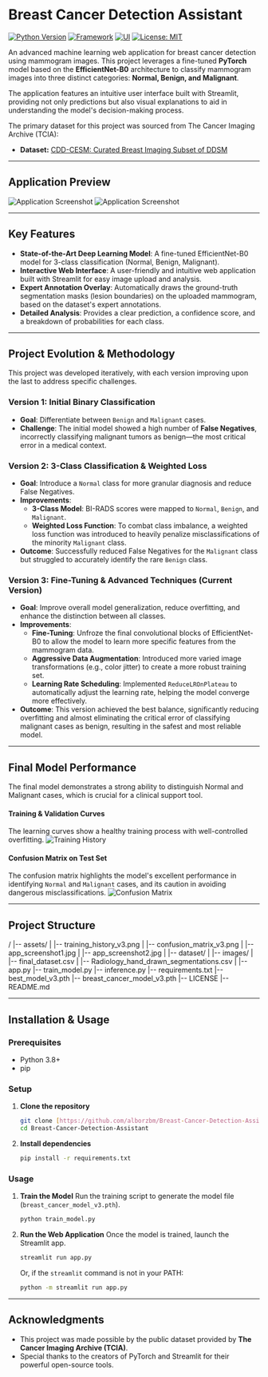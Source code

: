 # Breast Cancer Detection Assistant

[![Python Version](https://img.shields.io/badge/Python-3.8%2B-blue.svg)](https://www.python.org/downloads/)
[![Framework](https://img.shields.io/badge/Framework-PyTorch-orange.svg)](https://pytorch.org/)
[![UI](https://img.shields.io/badge/UI-Streamlit-red.svg)](https://streamlit.io/)
[![License: MIT](https://img.shields.io/badge/License-MIT-yellow.svg)](https://opensource.org/licenses/MIT)

An advanced machine learning web application for breast cancer detection using mammogram images. This project leverages a fine-tuned **PyTorch** model based on the **EfficientNet-B0** architecture to classify mammogram images into three distinct categories: **Normal, Benign, and Malignant**.

The application features an intuitive user interface built with Streamlit, providing not only predictions but also visual explanations to aid in understanding the model's decision-making process.

The primary dataset for this project was sourced from The Cancer Imaging Archive (TCIA):
- **Dataset:** [CDD-CESM: Curated Breast Imaging Subset of DDSM](https://www.cancerimagingarchive.net/collection/cdd-cesm/)

---

## Application Preview

![Application Screenshot](assets/app_screenshot1.jpg)
![Application Screenshot](assets/app_screenshot2.jpg)

---

## Key Features

- **State-of-the-Art Deep Learning Model**: A fine-tuned EfficientNet-B0 model for 3-class classification (Normal, Benign, Malignant).
- **Interactive Web Interface**: A user-friendly and intuitive web application built with Streamlit for easy image upload and analysis.
- **Expert Annotation Overlay**: Automatically draws the ground-truth segmentation masks (lesion boundaries) on the uploaded mammogram, based on the dataset's expert annotations.
- **Detailed Analysis**: Provides a clear prediction, a confidence score, and a breakdown of probabilities for each class.

---

## Project Evolution & Methodology

This project was developed iteratively, with each version improving upon the last to address specific challenges.

### Version 1: Initial Binary Classification
- **Goal**: Differentiate between `Benign` and `Malignant` cases.
- **Challenge**: The initial model showed a high number of **False Negatives**, incorrectly classifying malignant tumors as benign—the most critical error in a medical context.

### Version 2: 3-Class Classification & Weighted Loss
- **Goal**: Introduce a `Normal` class for more granular diagnosis and reduce False Negatives.
- **Improvements**:
    - **3-Class Model**: BI-RADS scores were mapped to `Normal`, `Benign`, and `Malignant`.
    - **Weighted Loss Function**: To combat class imbalance, a weighted loss function was introduced to heavily penalize misclassifications of the minority `Malignant` class.
- **Outcome**: Successfully reduced False Negatives for the `Malignant` class but struggled to accurately identify the rare `Benign` class.

### Version 3: Fine-Tuning & Advanced Techniques (Current Version)
- **Goal**: Improve overall model generalization, reduce overfitting, and enhance the distinction between all classes.
- **Improvements**:
    - **Fine-Tuning**: Unfroze the final convolutional blocks of EfficientNet-B0 to allow the model to learn more specific features from the mammogram data.
    - **Aggressive Data Augmentation**: Introduced more varied image transformations (e.g., color jitter) to create a more robust training set.
    - **Learning Rate Scheduling**: Implemented `ReduceLROnPlateau` to automatically adjust the learning rate, helping the model converge more effectively.
- **Outcome**: This version achieved the best balance, significantly reducing overfitting and almost eliminating the critical error of classifying malignant cases as benign, resulting in the safest and most reliable model.

---

## Final Model Performance

The final model demonstrates a strong ability to distinguish Normal and Malignant cases, which is crucial for a clinical support tool.

#### Training & Validation Curves
The learning curves show a healthy training process with well-controlled overfitting.
![Training History](assets/training_history_v3.png)

#### Confusion Matrix on Test Set
The confusion matrix highlights the model's excellent performance in identifying `Normal` and `Malignant` cases, and its caution in avoiding dangerous misclassifications.
![Confusion Matrix](assets/confusion_matrix_v3.png)

---

## Project Structure


/
|-- assets/
|   |-- training_history_v3.png
|   |-- confusion_matrix_v3.png
|   |-- app_screenshot1.jpg
|   |-- app_screenshot2.jpg
|
|-- dataset/
|   |-- images/
|   |-- final_dataset.csv
|   |-- Radiology_hand_drawn_segmentations.csv
|
|-- app.py
|-- train_model.py
|-- inference.py
|-- requirements.txt
|-- best_model_v3.pth
|-- breast_cancer_model_v3.pth
|-- LICENSE
|-- README.md


---

## Installation & Usage

### Prerequisites
- Python 3.8+
- pip

### Setup
1.  **Clone the repository**
    ```bash
    git clone [https://github.com/alborzbm/Breast-Cancer-Detection-Assistant.git](https://github.com/alborzbm/Breast-Cancer-Detection-Assistant.git)
    cd Breast-Cancer-Detection-Assistant
    ```
2.  **Install dependencies**
    ```bash
    pip install -r requirements.txt
    ```

### Usage
1.  **Train the Model**
    Run the training script to generate the model file (`breast_cancer_model_v3.pth`).
    ```bash
    python train_model.py
    ```
2.  **Run the Web Application**
    Once the model is trained, launch the Streamlit app.
    ```bash
    streamlit run app.py
    ```
    Or, if the `streamlit` command is not in your PATH:
    ```bash
    python -m streamlit run app.py
    ```

---

## Acknowledgments

- This project was made possible by the public dataset provided by **The Cancer Imaging Archive (TCIA)**.
- Special thanks to the creators of PyTorch and Streamlit for their powerful open-source tools.
